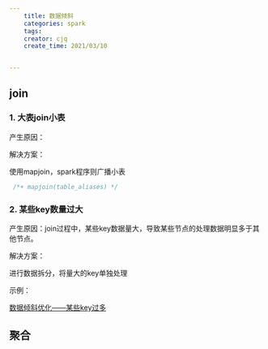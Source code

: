 ```yaml
---
    title: 数据倾斜
    categories: spark
    tags:
    creator: cjq
    create_time: 2021/03/10


---
```




## join

### 1. 大表join小表

产生原因：

解决方案：

使用mapjoin，spark程序则广播小表

```sql
 /*+ mapjoin(table_aliases) */
```



### 2. 某些key数量过大

产生原因：join过程中，某些key数据量大，导致某些节点的处理数据明显多于其他节点。

解决方案：

进行数据拆分，将量大的key单独处理

示例：

[数据倾斜优化——某些key过多](./instance/数据倾斜优化——某些key过多.md)







## 聚合